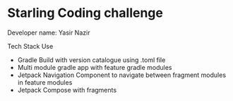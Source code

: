 # Starling Coding challenge
Developer name: Yasir Nazir

Tech Stack Use </br>

* Gradle Build with version catalogue using .toml file </br>
* Multi module gradle app with feature gradle modules </br>
* Jetpack Navigation Component to navigate between fragment modules in feature modules </br>
* Jetpack Compose with fragments </br>
   
